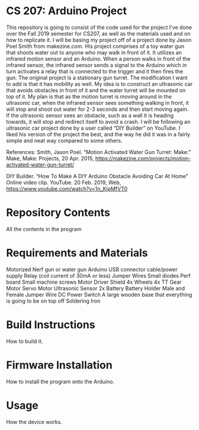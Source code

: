 # CS 207: Arduino Project
This repository is going to consist of the code used for the project I've done over the Fall 2019 semester for CS207, as well as the materials used and on how to replicate it.
I will be basing my project off of a project done by Jason Poel Smith from makezine.com. His project comprises of a toy water gun that shoots water out to anyone who may walk in front of it. It utilizes an infrared motion sensor and an Arduino. When a person walks in front of the infrared sensor, the infrared sensor sends a signal to the Arduino which in turn activates a relay that is connected to the trigger and it then fires the gun. 
The original project is a stationary gun turret. The modification I want to add is that it has mobility as well. My idea is to construct an ultrasonic car that avoids obstacles in front of it and the water turret will be mounted on top of it. My plan is that as the motion turret is moving around in the ultrasonic car, when the infrared sensor sees something walking in front, it will stop and shoot out water for 2-3 seconds and then start moving again. If the ultrasonic sensor sees an obstacle, such as a wall it is heading towards, it will stop and redirect itself to avoid a crash.
I will be following an ultrasonic car project done by a user called “DIY Builder” on YouTube. I liked his version of the project the best, and the way he did it was in a fairly simple and neat way compared to some others.

References:
Smith, Jason Poel. “Motion Activated Water Gun Turret: Make:” Make, Make: Projects, 20 Apr. 2015, https://makezine.com/projects/motion-activated-water-gun-turret/

DIY Builder. “How To Make A DIY Arduino Obstacle Avoiding Car At Home” Online video clip. YouTube. 20 Feb. 2019,  Web, https://www.youtube.com/watch?v=1n_KjpMfVT0

# Repository Contents
All the contents in the program

# Requirements and Materials
Motorized Nerf gun or water gun
Arduino
USB connector cable/power supply
Relay (coil current of 30mA or less)
Jumper Wires
Small diodes
Perf board
Small machine screws
Motor Driver Shield
4x Wheels
4x TT Gear Motor
Servo Motor
Ultrasonic Sensor
2x Battery
Battery Holder
Male and Female Jumper Wire
DC Power Switch
A large wooden base that everything is going to be on top off
Soldering Iron

# Build Instructions
How to build it.

# Firmware Installation
How to install the program onto the Arduino.

# Usage
How the device works.
